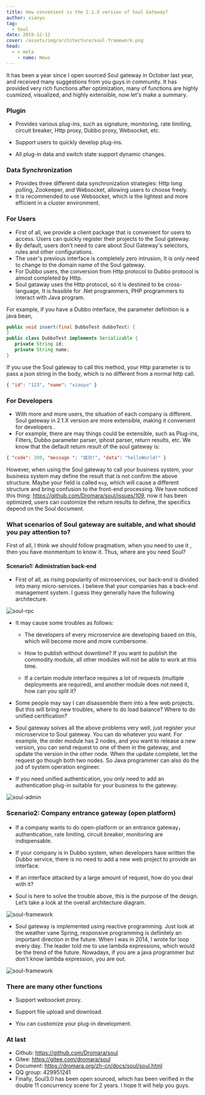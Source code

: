 ```yaml
---
title: How convenient is the 2.1.X version of Soul Gateway?
author: xiaoyu
tag:
  - Soul
date: 2019-12-12
cover: /assets/img/architecture/soul-framework.png
head:
  - - meta
    - name: News
---
```


It has been a year since I open sourced Soul gateway in October last year, and received many suggestions from you guys in community. It has provided very rich functions after optimization, many of functions are highly cusmized, visualized, and highly extensible, now let's make a summary.

### Plugin

- Provides various plug-ins, such as signature, monitoring, rate limiting, circuit breaker, Http proxy, Dubbo proxy, Websocket, etc.

- Support users to quickly develop plug-ins.

- All plug-in data and switch state support dynamic changes.

### Data Synchronization

- Provides three different data synchronization strategies: Http long polling, Zookeeper, and Websocket, allowing users to choose freely.
- It is recommended to use Websocket, which is the lightest and more efficient in a cluster environment.

### For Users

- First of all, we provide a client package that is convenient for users to access. Users can quickly register their projects to the Soul gateway.
- By default, users don't need to care about Soul Gateway's selectors, rules and other configurations.
- The user's previous interface is completely zero intrusion, It is only need to change to the domain name of the Soul gateway.
- For Dubbo users, the conversion from Http protocol to Dubbo protocol is almost completed by Http.
- Soul gataway uses the Http protocol, so it is destined to be cross-language, It is feasible for .Net programmers, PHP programmers to interact with Java program.

For example, if you have a Dubbo interface, the parameter definition is a java bean,

```java
public void insert(final DubboTest dubboTest) {
}
public class DubboTest implements Serializable {
   private String id;
   private String name;
}
```

If you use the Soul gateway to call this method, your Http parameter is to pass a json string in the body, which is no different from a normal http call.

```json
{ "id": "123", "name": "xiaoyu" }
```

### For Developers

- With more and more users, the situation of each company is different. Soul gateway in 2.1.X version are more extensible, making it convenient for developers .
- For example, there are may things could be extensible, such as Plug-ins, Filters, Dubbo parameter parser, iphost parser, return results, etc. We know that the default return result of the soul gateway is:

```json
{ "code": 200, "message ": "成功!", "data": "helloWorld!" }
```

However, when using the Soul gateway to call your business system, your business system may define the result that is not confirm the above structure. Maybe your field is called `msg`, which will cause a different structure and bring confusion to the front-end processing. We have noticed this thing: https://github.com/Dromara/soul/issues/109, now it has been optimized, users can customize the return results to define, the specifics depend on the Soul document.

### What scenarios of Soul gateway are suitable, and what should you pay attention to?

First of all, I think we should follow pragmatism, when you need to use it , then you have monmentum to know it. Thus, where are you need Soul?

#### Scenario1: Adimistration back-end

- First of all, as rising popularity of microservices, our back-end is divided into many micro-services. I believe that your companies has a back-end management system. I guess they generally have the following architecture.

![soul-rpc](/assets/img/architecture/soul-rpc.png)

- It may cause some troubles as follows:

  - The developers of every microservice are developing based on this, which will become more and more cumbersome.

  - How to publish without downtime? If you want to publish the commodity module, all other modules will not be able to work at this time.

  - If a certain module interface requires a lot of requests (multiple deployments are required), and another module does not need it, how can you split it?

- Some people may say I can disassemble them into a few web projects. But this will bring new troubles, where to do load balance? Where to do unified certification?
- Soul gateway solves all the above problems very well, just register your microservice to Soul gateway. You can do whatever you want. For example, the order module has 2 nodes, and you want to release a new version, you can send request to one of them in the gateway, and update the version in the other node. When the update complete, let the request go though both two nodes. So Java programmer can also do the jod of system operation engineer.
- If you need unified authentication, you only need to add an authentication plug-in suitable for your business to the gateway.

![soul-admin](/assets/img/architecture/soul-admin-1.png)

### Scenario2: Company entrance gateway (open platform)

- If a company wants to do open-platform or an entrance gateway， authentication, rate limiting, circuit breaker, monitoring are indispensable.

- If your company is in Dubbo system, when developers have written the Dubbo service, there is no need to add a new web project to provide an interface.

- If an interface attacked by a large amount of request, how do you deal with it?

- Soul is here to solve the trouble above, this is the purpose of the design. Let’s take a look at the overall architecture diagram.

![soul-framework](/assets/img/architecture/soul-framework.png)

- Soul gateway is implemented using reactive programming. Just look at the weather vane Spring, responsive programming is definitely an important direction in the future. When I was in 2014, I wrote for loop every day. The leader told me to use lambda expressions, which would be the trend of the future. Nowadays, if you are a java programmer but don't know lambda expression, you are out.

![soul-framework](/assets/img/architecture/soul-framework.png)

### There are many other functions

- Support websocket proxy.
- Support file upload and download.

- You can customize your plug-in development.

### At last

- Github: https://github.com/Dromara/soul
- Gitee: https://gitee.com/dromara/soul
- Document: https://dromara.org/zh-cn/docs/soul/soul.html
- QQ group: 429951241
- Finally, Soul3.0 has been open sourced, which has been verified in the double 11 concurrency scene for 2 years. I hope It will help you guys.
